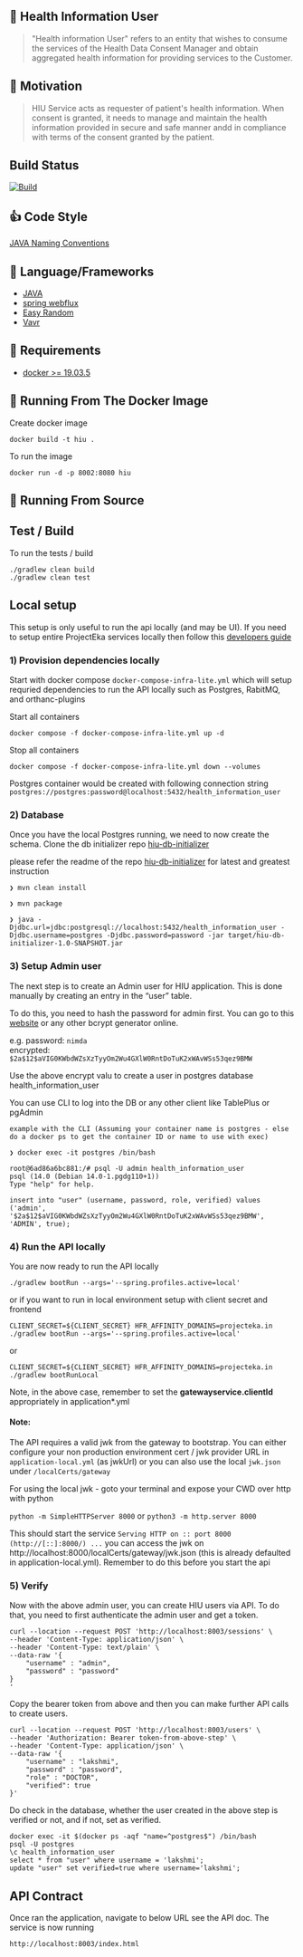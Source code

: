 ## :hospital: Health Information User

> "Health information User" refers to an entity that wishes to consume the
>  services of the Health Data Consent Manager and obtain aggregated health
>  information for providing services to the Customer.

## :muscle: Motivation

> HIU Service acts as requester of patient's health information. When consent is granted, it needs to manage and maintain the
> health information provided  in secure and safe manner andd in compliance with terms of the
> consent granted by the patient.

## Build Status

[![Build](https://github.com/ProjectEKA/health-information-user/workflows/HIU%20master%20build/badge.svg)](https://github.com/ProjectEKA/health-information-user/actions)

## :+1: Code Style

[JAVA Naming Conventions](https://google.github.io/styleguide/javaguide.html)

## :tada: Language/Frameworks

-   [JAVA](https://docs.microsoft.com/en-us/dotnet/csharp/language-reference/)
-   [spring webflux](https://docs.microsoft.com/en-us/aspnet/core/?view=aspnetcore-3.1)
-   [Easy Random](https://github.com/j-easy/easy-random)
-   [Vavr](https://www.vavr.io/vavr-docs/)

## :checkered_flag: Requirements

-   [docker >= 19.03.5](https://www.docker.com/)

## :whale: Running From The Docker Image

Create docker image

```
docker build -t hiu .
```

To run the image

```
docker run -d -p 8002:8080 hiu
```

## :rocket: Running From Source

## Test / Build

To run the tests / build <br />
```
./gradlew clean build
./gradlew clean test
```

## Local setup
This setup is only useful to run the api locally (and may be UI). If you need to setup entire ProjectEka services locally then follow this [developers guide](https://projecteka.github.io/content/developers.html)
### 1) Provision dependencies locally
Start with docker compose `docker-compose-infra-lite.yml` which will setup requried dependencies to run the API locally such as
Postgres, RabitMQ, and orthanc-plugins

Start all containers 
```
docker compose -f docker-compose-infra-lite.yml up -d
```
Stop all containers
```
docker compose -f docker-compose-infra-lite.yml down --volumes
```

Postgres container would be created with following connection string `postgres://postgres:password@localhost:5432/health_information_user` 

### 2) Database
Once you have the local Postgres running, we need to now create the schema.
Clone the db initializer repo [hiu-db-initializer](https://github.com/ProjectEKA/hiu-db-initializer)

please refer the readme of the repo [hiu-db-initializer](https://github.com/ProjectEKA/hiu-db-initializer) for latest and greatest instruction
```
❯ mvn clean install

❯ mvn package

❯ java -Djdbc.url=jdbc:postgresql://localhost:5432/health_information_user -Djdbc.username=postgres -Djdbc.password=password -jar target/hiu-db-initializer-1.0-SNAPSHOT.jar
```

### 3) Setup Admin user
The next step is to create an Admin user for HIU application. 
This is done manually by creating an entry in the “user” table. 

To do this, you need to hash the password for admin first. You can go to this [website](https://bcrypt-generator.com/) or any other bcrypt generator online.

e.g. password: `nimda` <br />
encrypted:  `$2a$12$aVIG0KWbdWZsXzTyyOm2Wu4GXlW0RntDoTuK2xWAvWSs53qez9BMW`

Use the above encrypt valu to create a user in postgres database health_information_user

You can use CLI to log into the DB or any other client like TablePlus or pgAdmin

```
example with the CLI (Assuming your container name is postgres - else do a docker ps to get the container ID or name to use with exec)

❯ docker exec -it postgres /bin/bash

root@6ad86a6bc881:/# psql -U admin health_information_user
psql (14.0 (Debian 14.0-1.pgdg110+1))
Type "help" for help.

insert into "user" (username, password, role, verified) values ('admin', '$2a$12$aVIG0KWbdWZsXzTyyOm2Wu4GXlW0RntDoTuK2xWAvWSs53qez9BMW', 'ADMIN', true);
``` 

### 4) Run the API locally
You are now ready to run the API locally

```
./gradlew bootRun --args='--spring.profiles.active=local'
```

or if you want to run in local environment setup with client secret and frontend
```
CLIENT_SECRET=${CLIENT_SECRET} HFR_AFFINITY_DOMAINS=projecteka.in ./gradlew bootRun --args='--spring.profiles.active=local'
```
or
```
CLIENT_SECRET=${CLIENT_SECRET} HFR_AFFINITY_DOMAINS=projecteka.in ./gradlew bootRunLocal
```
Note, in the above case, remember to set the **gatewayservice.clientId** appropriately in application*.yml

#### Note:
The API requires a valid jwk from the gateway to bootstrap. 
You can either configure your non production environment cert / jwk provider URL in `application-local.yml` (as jwkUrl) or you can also use the local `jwk.json` under `/localCerts/gateway`

For using the local jwk - goto your terminal and expose your CWD over http with python

`python -m SimpleHTTPServer 8000`
or
`python3 -m http.server 8000`

This should start the service `Serving HTTP on :: port 8000 (http://[::]:8000/) ...`
you can access the jwk on
http://localhost:8000/localCerts/gateway/jwk.json (this is already defaulted in application-local.yml). Remember to do this before you start the api

### 5) Verify
Now with the above admin user, you can create HIU users via API. 
To do that, you need to first authenticate the admin user and get a token.

```
curl --location --request POST 'http://localhost:8003/sessions' \
--header 'Content-Type: application/json' \
--header 'Content-Type: text/plain' \
--data-raw '{
    "username" : "admin", 
    "password" : "password"
}
'
``` 

Copy the bearer token from above and then you can make further API calls to create users. 

```
curl --location --request POST 'http://localhost:8003/users' \
--header 'Authorization: Bearer token-from-above-step' \
--header 'Content-Type: application/json' \
--data-raw '{
	"username" : "lakshmi",
	"password" : "password", 
	"role" : "DOCTOR",
	"verified": true
}'

```

Do check in the database, whether the user created in the above step is verified or not, and if not, set as verified.
```
docker exec -it $(docker ps -aqf "name=^postgres$") /bin/bash
psql -U postgres
\c health_information_user
select * from "user" where username = 'lakshmi';
update "user" set verified=true where username='lakshmi';
``` 

## API Contract

Once ran the application, navigate to below URL see the API doc. The service is now running

```alpha
http://localhost:8003/index.html
```
